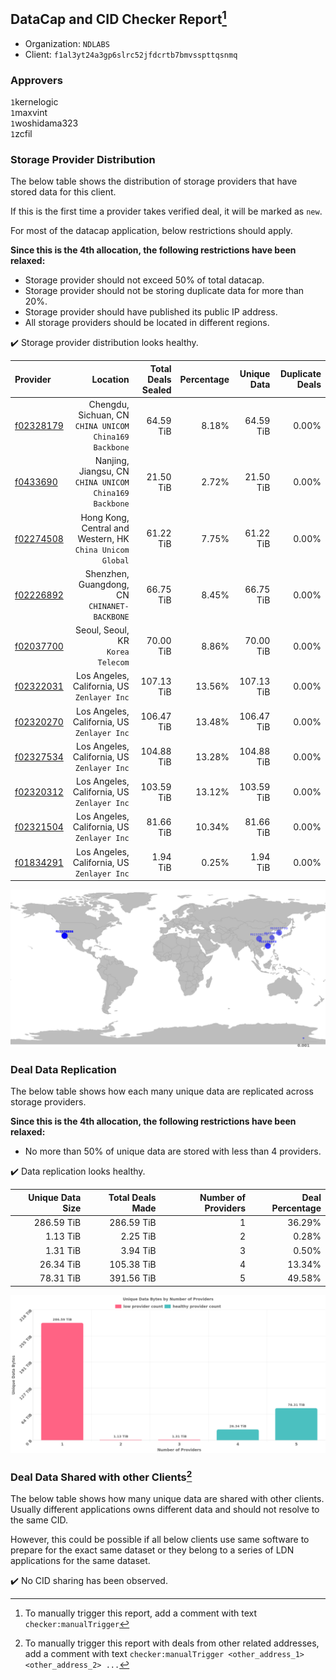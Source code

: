 ## DataCap and CID Checker Report[^1]
 - Organization: `NDLABS`
 - Client: `f1al3yt24a3gp6slrc52jfdcrtb7bmvsspttqsnmq`
### Approvers
`1`kernelogic<br/>`1`maxvint<br/>`1`woshidama323<br/>`1`zcfil

### Storage Provider Distribution
The below table shows the distribution of storage providers that have stored data for this client.

If this is the first time a provider takes verified deal, it will be marked as `new`.

For most of the datacap application, below restrictions should apply.

**Since this is the 4th allocation, the following restrictions have been relaxed:**
 - Storage provider should not exceed 50% of total datacap.
 - Storage provider should not be storing duplicate data for more than 20%.
 - Storage provider should have published its public IP address.
 - All storage providers should be located in different regions.

✔️ Storage provider distribution looks healthy.

| Provider                                              |                                                     Location | Total Deals Sealed | Percentage | Unique Data | Duplicate Deals |
| :---------------------------------------------------- | -----------------------------------------------------------: | -----------------: | ---------: | ----------: | --------------: |
| [f02328179](https://filfox.info/en/address/f02328179) |    Chengdu, Sichuan, CN<br/>`CHINA UNICOM China169 Backbone` |          64.59 TiB |      8.18% |   64.59 TiB |           0.00% |
| [f0433690](https://filfox.info/en/address/f0433690)   |    Nanjing, Jiangsu, CN<br/>`CHINA UNICOM China169 Backbone` |          21.50 TiB |      2.72% |   21.50 TiB |           0.00% |
| [f02274508](https://filfox.info/en/address/f02274508) | Hong Kong, Central and Western, HK<br/>`China Unicom Global` |          61.22 TiB |      7.75% |   61.22 TiB |           0.00% |
| [f02226892](https://filfox.info/en/address/f02226892) |              Shenzhen, Guangdong, CN<br/>`CHINANET-BACKBONE` |          66.75 TiB |      8.45% |   66.75 TiB |           0.00% |
| [f02037700](https://filfox.info/en/address/f02037700) |                         Seoul, Seoul, KR<br/>`Korea Telecom` |          70.00 TiB |      8.86% |   70.00 TiB |           0.00% |
| [f02322031](https://filfox.info/en/address/f02322031) |               Los Angeles, California, US<br/>`Zenlayer Inc` |         107.13 TiB |     13.56% |  107.13 TiB |           0.00% |
| [f02320270](https://filfox.info/en/address/f02320270) |               Los Angeles, California, US<br/>`Zenlayer Inc` |         106.47 TiB |     13.48% |  106.47 TiB |           0.00% |
| [f02327534](https://filfox.info/en/address/f02327534) |               Los Angeles, California, US<br/>`Zenlayer Inc` |         104.88 TiB |     13.28% |  104.88 TiB |           0.00% |
| [f02320312](https://filfox.info/en/address/f02320312) |               Los Angeles, California, US<br/>`Zenlayer Inc` |         103.59 TiB |     13.12% |  103.59 TiB |           0.00% |
| [f02321504](https://filfox.info/en/address/f02321504) |               Los Angeles, California, US<br/>`Zenlayer Inc` |          81.66 TiB |     10.34% |   81.66 TiB |           0.00% |
| [f01834291](https://filfox.info/en/address/f01834291) |               Los Angeles, California, US<br/>`Zenlayer Inc` |           1.94 TiB |      0.25% |    1.94 TiB |           0.00% |

<img src="https://raw.githubusercontent.com/data-preservation-programs/filplus-checker-assets/main/filecoin-project/filecoin-plus-large-datasets/issues/2084/1691652409520.png"/>

### Deal Data Replication
The below table shows how each many unique data are replicated across storage providers.


**Since this is the 4th allocation, the following restrictions have been relaxed:**
- No more than 50% of unique data are stored with less than 4 providers.

✔️ Data replication looks healthy.

| Unique Data Size | Total Deals Made | Number of Providers | Deal Percentage |
| ---------------: | ---------------: | ------------------: | --------------: |
|       286.59 TiB |       286.59 TiB |                   1 |          36.29% |
|         1.13 TiB |         2.25 TiB |                   2 |           0.28% |
|         1.31 TiB |         3.94 TiB |                   3 |           0.50% |
|        26.34 TiB |       105.38 TiB |                   4 |          13.34% |
|        78.31 TiB |       391.56 TiB |                   5 |          49.58% |

<img src="https://raw.githubusercontent.com/data-preservation-programs/filplus-checker-assets/main/filecoin-project/filecoin-plus-large-datasets/issues/2084/1691652410345.png"/>

### Deal Data Shared with other Clients[^3]
The below table shows how many unique data are shared with other clients.
Usually different applications owns different data and should not resolve to the same CID.

However, this could be possible if all below clients use same software to prepare for the exact same dataset or they belong to a series of LDN applications for the same dataset.

✔️ No CID sharing has been observed.

[^1]: To manually trigger this report, add a comment with text `checker:manualTrigger`

[^2]: Deals from those addresses are combined into this report as they are specified with `checker:manualTrigger`

[^3]: To manually trigger this report with deals from other related addresses, add a comment with text `checker:manualTrigger <other_address_1> <other_address_2> ...`
